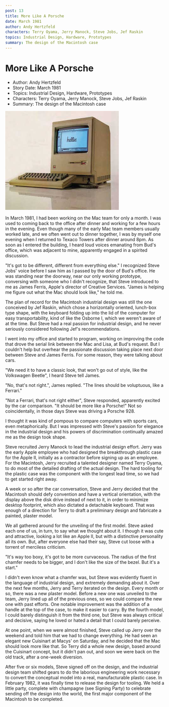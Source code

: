 ```yaml
---
post: 13
title: More Like A Porsche
date: March 1981
author: Andy Hertzfeld
characters: Terry Oyama, Jerry Manock, Steve Jobs, Jef Raskin
topics: Industrial Design, Hardware, Prototypes
summary: The design of the Macintosh case
---
```


# More Like A Porsche
* Author: Andy Hertzfeld
* Story Date: March 1981
* Topics: Industrial Design, Hardware, Prototypes
* Characters: Terry Oyama, Jerry Manock, Steve Jobs, Jef Raskin
* Summary: The design of the Macintosh case

![The original Macintosh industrial design](images/Macintosh/macintosh_case.jpg) 
    
In March 1981, I had been working on the Mac team for only a month.  I was used to coming back to the office after dinner and working for a few hours in the evening.  Even though many of the early Mac team members usually worked late, and we often went out to dinner together, I was by myself one evening when I returned to Texaco Towers after dinner around 8pm.  As soon as I entered the building, I heard loud voices emanating from Bud's office, which was adjacent to mine, apparently engaged in a spirited discussion.

"It's got to be different, different from everything else." I recognized Steve Jobs' voice before I saw him as I passed by the door of Bud's office.  He was standing near the doorway, near our only working prototype, conversing with someone who I didn't recognize, that Steve introduced to me as James Ferris, Apple's director of Creative Services.  "James is helping me figure out what the Mac should look like," he told me.

The plan of record for the Macintosh industrial design was still the one conceived by Jef Raskin, which chose a horizontally oriented, lunch-box type shape, with the keyboard folding up into the lid of the computer for easy transportability, kind of like the Osborne I, which we weren't aware of at the time. But Steve had a real passion for industrial design, and he never seriously considered following Jef's recommendations.

I went into my office and started to program, working on improving the code that drove the serial link between the Mac and Lisa, at Bud's request.  But I couldn't help but overhear the passionate discussion taking place next door between Steve and James Ferris.  For some reason, they were talking about cars.

"We need it to have a classic look, that won't go out of style, like the Volkswagen Beetle", I heard Steve tell James.

"No, that's not right.", James replied. "The lines should be voluptuous, like a Ferrari."

"Not a Ferrari, that's not right either", Steve responded, apparently excited by the car comparison.  "It should be more like a Porsche!"   Not so coincidentally, in those days Steve was driving a Porsche 928.

I thought it was kind of pompous to compare computers with sports cars, even metaphorically.  But I was impressed with Steve's passion for elegance in the industrial design and his powers of discrimination continually amazed me as the design took shape.

Steve recruited Jerry Manock to lead the industrial design effort.  Jerry was the early Apple employee who had designed the breakthrough plastic case for the Apple II, initially as a contractor before signing up as an employee.  For the Macintosh, Jerry recruited a talented designer named Terry Oyama, to do most of the detailed drafting of the actual design.  The hard tooling for the plastic case was the component with the longest lead time, so we had to get started right away.

A week or so after the car conversation, Steve and Jerry decided that the Macintosh should defy convention and have a vertical orientation, with the display above the disk drive instead of next to it, in order to minimize desktop footprint, which also dictated a detachable keyboard.  That was enough of a direction for Terry to draft a preliminary design and fabricate a painted, plaster model.

We all gathered around for the unveiling of the first model.  Steve asked each one of us, in turn, to say what we thought about it.   I though it was cute and attractive, looking a lot like an Apple II, but with a distinctive personality all its own.  But, after everyone else had their say, Steve cut loose with a torrent of merciless criticism.

"It's way too boxy, it's got to be more curvaceous.  The radius of the first chamfer needs to be bigger, and I don't like the size of the bezel.  But it's a start."

I didn't even know what a chamfer was, but Steve was evidently fluent in the language of industrial design, and extremely demanding about it.   Over the next few months, Jerry and Terry iterated on the design.  Every month or so, there was a new plaster model.  Before a new one was unveiled to the team, Jerry lined up all of the previous ones, so we could compare the new one with past efforts.  One notable improvement was the addition of a handle at the top of the case, to make it easier to carry.   By the fourth model, I could barely distinguish it from the third one, but Steve was always critical and decisive, saying he loved or hated a detail that I could barely perceive.

At one point, when we were almost finished, Steve called up Jerry over the weekend and told him that we had to change everything.   He had seen an elegant new Cuisinart at Macys' on Saturday, and he decided that the Mac should look more like that.   So Terry did a whole new design, based around the Cuisinart concept, but it didn't pan out, and soon we were back on the old track, after a one-week diversion.

After five or six models, Steve signed off on the design, and the industrial design team shifted gears to do the laborious engineering work necessary to convert the conceptual model into a real, manufacturable plastic case.  In February 1982, it was finally time to release the design for tooling.  We held a little party, complete with champagne (see Signing Party) to celebrate sending off the design into the world, the first major component of the Macintosh to be completed.